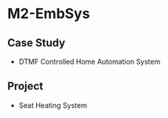 # M2-EmbSys
## Case Study
-   DTMF Controlled Home Automation System 
## Project
-   Seat Heating System
